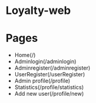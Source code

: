 # Loyalty-web

# Pages
  * Home(/)
  * Adminlogin(/adminlogin)
  * Adminregister(/adminregister)
  * UserRegister(/userRegister)
  * Admin profile(/profile)
  * Statistics(/profile/statistics)
  * Add new user(/profile/new)